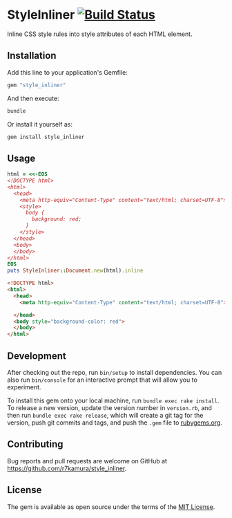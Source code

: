 # StyleInliner [![Build Status](https://travis-ci.org/r7kamura/style_inliner.svg?branch=master)](https://travis-ci.org/r7kamura/style_inliner)
Inline CSS style rules into style attributes of each HTML element.

## Installation

Add this line to your application's Gemfile:

```ruby
gem "style_inliner"
```

And then execute:

```sh
bundle
```

Or install it yourself as:

```sh
gem install style_inliner
```

## Usage

```rb
html = <<-EOS
<!DOCTYPE html>
<html>
  <head>
    <meta http-equiv="Content-Type" content="text/html; charset=UTF-8">
    <style>
      body {
        background: red;
      }
    </style>
  </head>
  <body>
  </body>
</html>
EOS
puts StyleInliner::Document.new(html).inline
```

```html
<!DOCTYPE html>
<html>
  <head>
    <meta http-equiv="Content-Type" content="text/html; charset=UTF-8">

  </head>
  <body style="background-color: red">
  </body>
</html>
```

## Development

After checking out the repo, run `bin/setup` to install dependencies. You can also run `bin/console` for an interactive prompt that will allow you to experiment.

To install this gem onto your local machine, run `bundle exec rake install`. To release a new version, update the version number in `version.rb`, and then run `bundle exec rake release`, which will create a git tag for the version, push git commits and tags, and push the `.gem` file to [rubygems.org](https://rubygems.org).

## Contributing

Bug reports and pull requests are welcome on GitHub at https://github.com/r7kamura/style_inliner.

## License

The gem is available as open source under the terms of the [MIT License](http://opensource.org/licenses/MIT).

